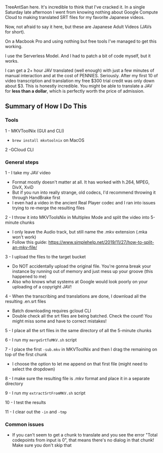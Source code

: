 TreeAntSan here. It's incredible to think that I've cracked it. In a single Saturday late afternoon I went from knowing nothing about Google Compute Cloud to making translated SRT files for my favorite Japanese videos.

Now, not afraid to say it here, but these are Japanese Adult Videos (JAVs for short).

On a Macbook Pro and using nothing but free tools I've managed to get this working.

I use the Serverless Model. And I had to patch a bit of code myself, but it works.

I can get a 2+ hour JAV translated (well enough) with just a few minutes of manual interaction and at the cost of PENNIES. Seriously. After my first 10 of video transcription and translation my free $300 trial credit was only down about $3. This is honestly incredible. You might be able to translate a JAV for **less than a dollar**, which is perfectly worth the price of admission.

## Summary of How I Do This

### Tools

1 - MKVToolNix (GUI and CLI)

- `brew install mkvtoolnix` on MacOS

2 -GCloud CLI

### General steps

1 - I take my JAV video

- Format mostly doesn't matter at all. It has worked with h.264, MPEG, DivX, XviD
- But if you run into really strange, old codecs, I'd recommend throwing it through HandBrake first
- I even had a video in the ancient Real Player codec and I ran into issues trying to re-merge the resulting files

2 - I throw it into MKVToolsNix in Multiplex Mode and split the video into 5-minute chunks

- I only leave the Audio track, but still name the .mkv extension (.mka won't work)
- Follow this guide: https://www.simplehelp.net/2019/11/27/how-to-split-an-mkv-file/

3 - I upload the files to the target bucket

- Do NOT accidentally upload the original file. You're gonna break your instance by running out of memory and just mess up your groove (this happened to me)
- Also who knows what systems at Google would look poorly on your uploading of a copyright JAV!

4 - When the transcribing and translations are done, I download all the resulting .en.srt files

- Batch downloading requires gcloud CLI
- Double check all the srt files are being batched. Check the count! You might miss some and have to correct mistakes!

5 - I place all the srt files in the same directory of all the 5-minute chunks

6 - I run my `mergeSrtToMKV.sh` script

7 - I place the first `-sub.mkv` in MKVToolNix and then I drag the remaining on top of the first chunk

- I choose the option to let me append on that first file (might need to select the dropdown)

8 - I make sure the resulting file is .mkv format and place it in a separate directory

9 - I run my `extractSrtFromMKV.sh` script

10 - I test the results

11 - I clear out the `-in` and `-tmp`

### Common issues

- If you can't seem to get a chunk to translate and you see the error "Total codepoints from input is 0", that means there's no dialog in that chunk! Make sure you don't skip that
